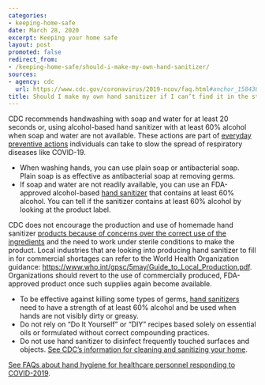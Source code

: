 ```yaml
---
categories:
- keeping-home-safe
date: March 28, 2020
excerpt: Keeping your home safe
layout: post
promoted: false
redirect_from:
- /keeping-home-safe/should-i-make-my-own-hand-sanitizer/
sources:
- agency: cdc
  url: https://www.cdc.gov/coronavirus/2019-ncov/faq.html#anchor_1584388242595
title: Should I make my own hand sanitizer if I can’t find it in the stores?
---
```


CDC recommends handwashing with soap and water for at least 20 seconds or, using alcohol-based hand sanitizer with at least 60% alcohol when soap and water are not available. These actions are part of [everyday preventive actions](https://www.cdc.gov/coronavirus/2019-ncov/prevent-getting-sick/prevention.html?CDC_AA_refVal=https%3A%2F%2Fwww.cdc.gov%2Fcoronavirus%2F2019-ncov%2Fprepare%2Fprevention.html) individuals can take to slow the spread of respiratory diseases like COVID-19.

* When washing hands, you can use plain soap or antibacterial soap. Plain soap is as effective as antibacterial soap at removing germs.
* If soap and water are not readily available, you can use an FDA-approved alcohol-based [hand sanitizer](https://www.cdc.gov/handwashing/show-me-the-science-hand-sanitizer.html) that contains at least 60% alcohol. You can tell if the sanitizer contains at least 60% alcohol by looking at the product label.

CDC does not encourage the production and use of homemade hand sanitizer [products because of concerns over the correct use of the ingredients](https://www.fda.gov/media/136118/download) and the need to work under sterile conditions to make the product. Local industries that are looking into producing hand sanitizer to fill in for commercial shortages can refer to the World Health Organization guidance: <https://www.who.int/gpsc/5may/Guide_to_Local_Production.pdf>. Organizations should revert to the use of commercially produced, FDA-approved product once such supplies again become available.

* To be effective against killing some types of germs, [hand sanitizers](https://www.cdc.gov/handwashing/show-me-the-science-hand-sanitizer.html) need to have a strength of at least 60% alcohol and be used when hands are not visibly dirty or greasy.
* Do not rely on “Do It Yourself” or “DIY” recipes based solely on essential oils or formulated without correct compounding practices.
* Do not use hand sanitizer to disinfect frequently touched surfaces and objects. [See CDC’s information for cleaning and sanitizing your home](https://www.cdc.gov/coronavirus/2019-ncov/prevent-getting-sick/disinfecting-your-home.html?CDC_AA_refVal=https%3A%2F%2Fwww.cdc.gov%2Fcoronavirus%2F2019-ncov%2Fprepare%2Fdisinfecting-your-home.html).

[See FAQs about hand hygiene for healthcare personnel responding to COVID-2019](https://www.cdc.gov/coronavirus/2019-ncov/infection-control/hcp-hand-hygiene-faq.html).